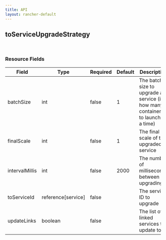 ```yaml
---
title: API
layout: rancher-default
---
```


## toServiceUpgradeStrategy




​​
### Resource Fields

Field | Type | Required | Default | Description
---|---|---|---|---
batchSize | int | false | 1 | The batch size to upgrade a service (i.e. how many containers to launch at a time)
finalScale | int | false | 1 | The final scale of the upgraded service
intervalMillis | int | false | 2000 | The number of milliseconds between upgrading
toServiceId | reference[service] | false | <no value> | The service ID to upgrade
updateLinks | boolean | false | <no value> | The list of linked services to update to

